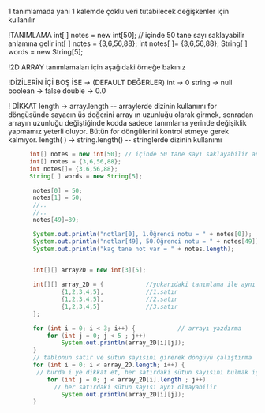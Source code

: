 1 tanımlamada yani 1 kalemde çoklu veri tutabilecek değişkenler için kullanılır

!TANIMLAMA
int[ ] notes = new int[50];   // içinde 50 tane sayı saklayabilir anlamına gelir
int[ ] notes = {3,6,56,88};
int notes[ ]= {3,6,56,88};
String[ ] words = new String[5];

!2D ARRAY tanımlamaları için aşağıdaki örneğe bakınız

!DİZİLERİN İÇİ BOŞ İSE -> (DEFAULT DEĞERLER)
int           -> 0
string      -> null
boolean  -> false
double    -> 0.0

! DİKKAT
length     -> array.length  -- arraylerde dizinin kullanımı
					 for döngüsünde sayacın üs değerini array ın uzunluğu olarak girmek, sonradan arrayın uzunluğu değiştiğinde kodda sadece tanımlama yerinde değişiklik yapmamız 
					 yeterli oluyor. Bütün for döngülerini kontrol etmeye gerek kalmıyor.
length( )  -> string.length() -- stringlerde dizinin kullanımı


 ```java
       int[] notes = new int[50]; // içinde 50 tane sayı saklayabilir anlamına gelir
       int[] notes = {3,6,56,88};
       int notes[]= {3,6,56,88};
       String[ ] words = new String[5];

        notes[0] = 50;
        notes[1] = 50;
        //..
        //..
        notes[49]=89;

        System.out.println("notlar[0], 1.Öğrenci notu = " + notes[0]);
        System.out.println("notlar[49], 50.Öğrenci notu = " + notes[49]);
        System.out.println("kaç tane not var = " + notes.length); 


		int[][] array2D = new int[3][5];  
		  
		int[][] array_2D = {            //yukarıdaki tanımlama ile aynı  
		        {1,2,3,4,5},            //1.satır  
		        {1,2,3,4,5},            //2.satır  
		        {1,2,3,4,5}             //3.satır  
		};

		for (int i = 0; i < 3; i++) {            // arrayı yazdırma  
		    for (int j = 0; j < 5 ; j++)  
		        System.out.println(array_2D[i][j]);  
		}
		// tablonun satır ve sütun sayısını girerek döngüyü çalıştırma  
		for (int i = 0; i < array_2D.length; i++) {  
		 // burda i ye dikkat et, her satırdaki sütun sayısını bulmak için  
		    for (int j = 0; j < array_2D[i].length ; j++)     
		      // her satırdaki sütun sayısı aynı olmayabilir  
		        System.out.println(array_2D[i][j]);          
		}
```
